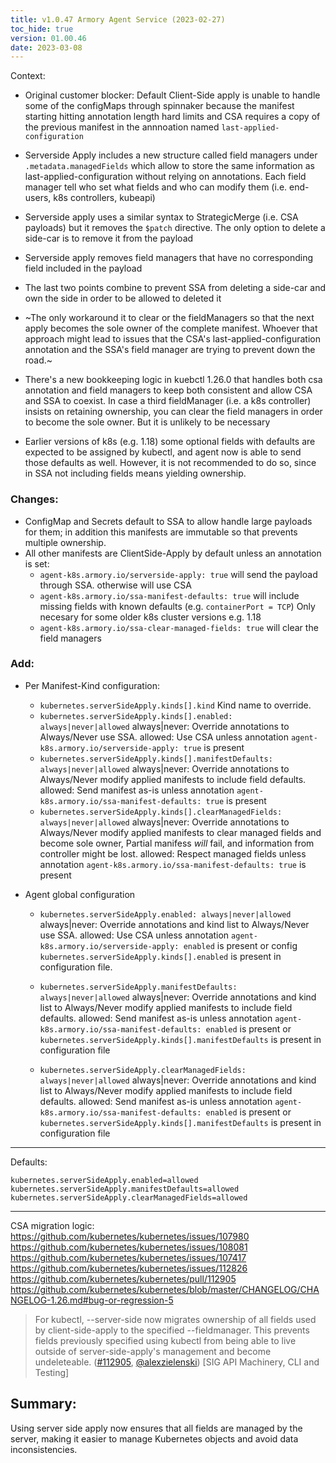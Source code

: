 ```yaml
---
title: v1.0.47 Armory Agent Service (2023-02-27)
toc_hide: true
version: 01.00.46
date: 2023-03-08
---
```


Context:
* Original customer blocker: Default Client-Side apply is unable to handle some of the configMaps through spinnaker because the manifest starting hitting annotation length hard limits and CSA requires a copy of the previous manifest in the annnoation named `last-applied-configuration`
* Serverside Apply includes a new structure called field managers under `.metadata.managedFields` which allow to store the same information as last-applied-configuration without relying on annotations. Each field manager tell who set what fields and who can modify them (i.e. end-users, k8s controllers, kubeapi)

* Serverside apply uses a similar syntax to StrategicMerge (i.e. CSA payloads) but it removes the `$patch` directive. The only option to delete a side-car is to remove it from the payload
* Serverside apply removes field managers that have no corresponding field included in the payload
* The last two points combine to prevent SSA from deleting a side-car and own the side in order to be allowed to deleted it
* ~The only workaround it to clear or the fieldManagers so that the next apply becomes the sole owner of the complete manifest. Whoever that approach might lead to issues that the CSA's last-applied-configuration annotation and the SSA's field manager are trying to prevent down the road.~
* There's a new bookkeeping logic in kuebctl 1.26.0 that handles both csa annotation and field managers to keep  both consistent and allow CSA and SSA to coexist. In case a third fieldManager (i.e. a k8s controller) insists on retaining ownership, you can clear the field managers in order to become the sole owner. But it is unlikely to be necessary

* Earlier versions of k8s (e.g. 1.18) some optional fields with defaults are expected to be assigned by kubectl, and agent now is able to send those defaults as well. However, it is not recommended to do so, since in SSA not including fields means yielding ownership.


### Changes:
* ConfigMap and Secrets default to SSA to allow handle large payloads for them; in addition this manifests are immutable so that prevents multiple ownership.
* All other manifests are ClientSide-Apply by default unless an annotation is set:
  * `agent-k8s.armory.io/serverside-apply: true` will send the payload through SSA. otherwise will use CSA
  * `agent-k8s.armory.io/ssa-manifest-defaults: true` will include missing fields with known defaults (e.g. `containerPort = TCP`) Only necesary for some older k8s cluster versions e.g. 1.18
  * `agent-k8s.armory.io/ssa-clear-managed-fields: true` will clear the field managers

### Add:
* Per Manifest-Kind configuration:
  * `kubernetes.serverSideApply.kinds[].kind`
    Kind name to override.
  * `kubernetes.serverSideApply.kinds[].enabled: always|never|allowed`
    always|never: Override annotations to Always/Never use SSA.
    allowed: Use CSA unless annotation `agent-k8s.armory.io/serverside-apply: true` is present
  * `kubernetes.serverSideApply.kinds[].manifestDefaults: always|never|allowed`
    always|never: Override annotations to Always/Never modify applied manifests to include field defaults.
    allowed: Send manifest as-is unless annotation `agent-k8s.armory.io/ssa-manifest-defaults: true` is present
  * `kubernetes.serverSideApply.kinds[].clearManagedFields: always|never|allowed`
    always|never: Override annotations to Always/Never modify applied manifests to clear managed fields and become sole owner, Partial manifess _will_ fail, and information from controller might be lost.
    allowed: Respect managed fields unless annotation `agent-k8s.armory.io/ssa-manifest-defaults: true` is present

* Agent global configuration
  * `kubernetes.serverSideApply.enabled: always|never|allowed`   
    always|never: Override annotations and kind list to Always/Never use SSA.
    allowed: Use CSA unless annotation `agent-k8s.armory.io/serverside-apply: enabled` is present or config `kubernetes.serverSideApply.kinds[].enabled` is present in configuration file.

  * `kubernetes.serverSideApply.manifestDefaults: always|never|allowed`
    always|never: Override annotations and kind list to Always/Never modify applied manifests to include field defaults.
    allowed: Send manifest as-is unless annotation `agent-k8s.armory.io/ssa-manifest-defaults: enabled` is present or `kubernetes.serverSideApply.kinds[].manifestDefaults` is present in configuration file

  * `kubernetes.serverSideApply.clearManagedFields: always|never|allowed`
    always|never: Override annotations and kind list to Always/Never modify applied manifests to include field defaults.
    allowed: Send manifest as-is unless annotation `agent-k8s.armory.io/ssa-manifest-defaults: enabled` is present or `kubernetes.serverSideApply.kinds[].manifestDefaults` is present in configuration file


---



Defaults:
```
kubernetes.serverSideApply.enabled=allowed
kubernetes.serverSideApply.manifestDefaults=allowed
kubernetes.serverSideApply.clearManagedFields=allowed
```


---

CSA migration logic:
https://github.com/kubernetes/kubernetes/issues/107980
https://github.com/kubernetes/kubernetes/issues/108081
https://github.com/kubernetes/kubernetes/issues/107417
https://github.com/kubernetes/kubernetes/issues/112826
https://github.com/kubernetes/kubernetes/pull/112905
https://github.com/kubernetes/kubernetes/blob/master/CHANGELOG/CHANGELOG-1.26.md#bug-or-regression-5
> For kubectl, --server-side now migrates ownership of all fields used by client-side-apply to the specified --fieldmanager. This prevents fields previously specified using kubectl from being able to live outside of server-side-apply's management and become undeleteable. ([#112905](https://github.com/kubernetes/kubernetes/pull/112905), [@alexzielenski](https://github.com/alexzielenski)) [SIG API Machinery, CLI and Testing]

## Summary:
Using server side apply now ensures that all fields are managed by the server, making it easier to manage Kubernetes objects and avoid data inconsistencies.